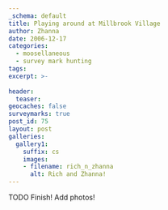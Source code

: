 ```yaml
---
_schema: default
title: Playing around at Millbrook Village
author: Zhanna
date: 2006-12-17
categories:
  - moosellaneous
  - survey mark hunting
tags:
excerpt: >- 
  
header:
  teaser:
geocaches: false
surveymarks: true
post_id: 75
layout: post  
galleries:
  gallery1:
    suffix: cs
    images: 
    - filename: rich_n_zhanna
      alt: Rich and Zhanna!                    
---
```


TODO  Finish! Add photos!